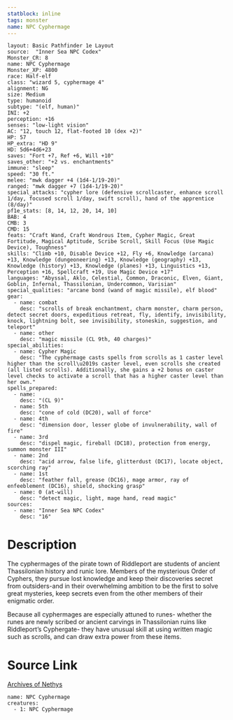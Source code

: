 ```yaml
---
statblock: inline
tags: monster
name: NPC Cyphermage
---
```

```statblock
layout: Basic Pathfinder 1e Layout
source:  "Inner Sea NPC Codex"
Monster_CR: 8
name: NPC Cyphermage
Monster_XP: 4800
race: Half-elf
class: "wizard 5, cyphermage 4"
alignment: NG
size: Medium
type: humanoid
subtype: "(elf, human)"
INI: +2
perception: +16
senses: "low-light vision"
AC: "12, touch 12, flat-footed 10 (dex +2)"
HP: 57
HP_extra: "HD 9"
HD: 5d6+4d6+23
saves: "Fort +7, Ref +6, Will +10"
saves_other: "+2 vs. enchantments"
immune: "sleep"
speed: "30 ft."
melee: "mwk dagger +4 (1d4-1/19-20)"
ranged: "mwk dagger +7 (1d4-1/19-20)"
special_attacks: "cypher lore (defensive scrollcaster, enhance scroll 1/day, focused scroll 1/day, swift scroll), hand of the apprentice (8/day)"
pf1e_stats: [8, 14, 12, 20, 14, 10]
BAB: 4
CMB: 3
CMD: 15
feats: "Craft Wand, Craft Wondrous Item, Cypher Magic, Great Fortitude, Magical Aptitude, Scribe Scroll, Skill Focus (Use Magic Device), Toughness"
skills: "Climb +10, Disable Device +12, Fly +6, Knowledge (arcana) +13, Knowledge (dungeoneering) +13, Knowledge (geography) +13, Knowledge (history) +13, Knowledge (planes) +13, Linguistics +13, Perception +16, Spellcraft +19, Use Magic Device +17"
languages: "Abyssal, Aklo, Celestial, Common, Draconic, Elven, Giant, Goblin, Infernal, Thassilonian, Undercommon, Varisian"
special_qualities: "arcane bond (wand of magic missile), elf blood"
gear:
  - name: combat
    desc: "scrolls of break enchantment, charm monster, charm person, detect secret doors, expeditious retreat, fly, identify, invisibility, knock, lightning bolt, see invisibility, stoneskin, suggestion, and teleport"
  - name: other
    desc: "magic missile (CL 9th, 40 charges)"
special_abilities:
  - name: Cypher Magic
    desc: "The cyphermage casts spells from scrolls as 1 caster level higher than the scroll\u2019s caster level, even scrolls she created (all listed scrolls). Additionally, she gains a +2 bonus on caster level checks to activate a scroll that has a higher caster level than her own."
spells_prepared:
  - name:
    desc: "(CL 9)"
  - name: 5th
    desc: "cone of cold (DC20), wall of force"
  - name: 4th
    desc: "dimension door, lesser globe of invulnerability, wall of fire"
  - name: 3rd
    desc: "dispel magic, fireball (DC18), protection from energy, summon monster III"
  - name: 2nd
    desc: "acid arrow, false life, glitterdust (DC17), locate object, scorching ray"
  - name: 1st
    desc: "feather fall, grease (DC16), mage armor, ray of enfeeblement (DC16), shield, shocking grasp"
  - name: 0 (at-will)
    desc: "detect magic, light, mage hand, read magic"
sources:
  - name: "Inner Sea NPC Codex"
    desc: "16"
```
# Description
The cyphermages of the pirate town of Riddleport are students of ancient Thassilonian history and runic lore. Members of the mysterious Order of Cyphers, they pursue lost knowledge and keep their discoveries secret from outsiders-and in their overwhelming ambition to be the first to solve great mysteries, keep secrets even from the other members of their enigmatic order.

Because all cyphermages are especially attuned to runes- whether the runes are newly scribed or ancient carvings in Thassilonian ruins like Riddleport’s Cyphergate- they have unusual skill at using written magic such as scrolls, and can draw extra power from these items.
# Source Link
[Archives of Nethys](https://aonprd.com/NPCDisplay.aspx?ItemName=Cyphermage)
```encounter-table
name: NPC Cyphermage
creatures:
  - 1: NPC Cyphermage
```
